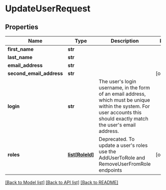 # UpdateUserRequest


## Properties
Name | Type | Description | Notes
------------ | ------------- | ------------- | -------------
**first_name** | **str** |  | 
**last_name** | **str** |  | 
**email_address** | **str** |  | 
**second_email_address** | **str** |  | [optional] 
**login** | **str** | The user&#39;s login username, in the form of an email address, which must be unique within the system.  For user accounts this should exactly match the user&#39;s email address. | 
**roles** | [**list[RoleId]**](RoleId.md) | Deprecated. To update a user&#39;s roles use the AddUserToRole and RemoveUserFromRole endpoints | [optional] 

[[Back to Model list]](../README.md#documentation-for-models) [[Back to API list]](../README.md#documentation-for-api-endpoints) [[Back to README]](../README.md)



